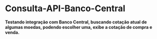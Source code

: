 # Consulta-API-Banco-Central
<b>Testando integração com Banco Central, buscando cotação atual de algumas moedas, podendo escolher uma, exibe a cotação de compra e venda.</b>
